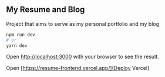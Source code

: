 ## My Resume and Blog

Project that aims to serve as my personal portfolio and my blog

```bash
npm run dev
# or
yarn dev
```

Open [http://localhost:3000](http://localhost:3000) with your browser to see the result.

Open [https://resume-frontend.vercel.app/](Deploy Vercel)
